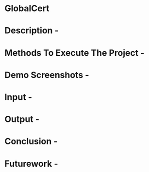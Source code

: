 # GlobalCert
# Description - 
# Methods To Execute The Project - 
# Demo Screenshots - 
# Input - 
# Output - 
# Conclusion - 
# Futurework - 
